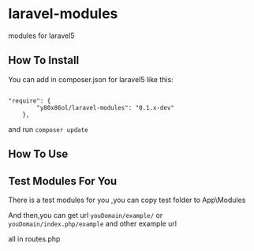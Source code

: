 # laravel-modules
modules for laravel5

## How To Install

You can add in composer.json for laravel5 like this:

<pre><code>
"require": {
        "y80x86ol/laravel-modules": "0.1.x-dev"
    },
</code></pre>

and run `composer update`

## How To Use

## Test Modules For You

There is a test modules for you ,you can copy test folder to App\Modules

And then,you can get url `youDomain/example/` or `youDomain/index.php/example` and other example url

all in routes.php

</code></pre>